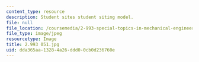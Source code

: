 ```yaml
---
content_type: resource
description: Student sites student siting model.
file: null
file_location: /coursemedia/2-993-special-topics-in-mechanical-engineering-the-art-and-science-of-boat-design-january-iap-2007/dda365aa13284a26ddd00cb0d236760e_2993051.jpg
file_type: image/jpeg
resourcetype: Image
title: 2.993 051.jpg
uid: dda365aa-1328-4a26-ddd0-0cb0d236760e
---
```

